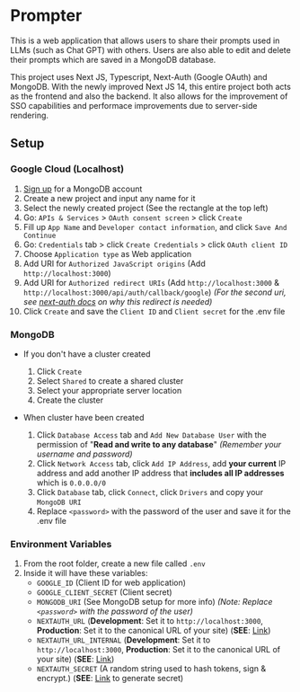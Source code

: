 # Prompter
This is a web application that allows users to share their prompts used in LLMs (such as Chat GPT) with others. Users are also able to edit and delete their prompts which are saved in a MongoDB database.

This project uses Next JS, Typescript, Next-Auth (Google OAuth) and MongoDB. With the newly improved Next JS 14, this entire project both acts as the frontend and also the backend. It also allows for the improvement of SSO capabilities and performace improvements due to server-side rendering.

## Setup
### Google Cloud (Localhost)
1) [Sign up](https://www.mongodb.com/cloud/atlas/register) for a MongoDB account
2) Create a new project and input any name for it
3) Select the newly created project (See the rectangle at the top left)
4) Go: `APIs & Services` > `OAuth consent screen` > click `Create`
5) Fill up `App Name` and `Developer contact information`, and click `Save And Continue`
6) Go: `Credentials` tab > click `Create Credentials` > click `OAuth client ID`
7) Choose `Application type` as Web application
8) Add URI for `Authorized JavaScript origins` (Add `http://localhost:3000`)
9) Add URI for `Authorized redirect URIs` (Add `http://localhost:3000` & `http://localhost:3000/api/auth/callback/google`) *(For the second uri, see [next-auth docs](https://next-auth.js.org/getting-started/rest-api#getpost-apiauthcallbackprovider) on why this redirect is needed)*
10) Click `Create` and save the `Client ID` and `Client secret` for the .env file

### MongoDB
- If you don't have a cluster created
  1) Click `Create`
  2) Select `Shared` to create a shared cluster
  3) Select your appropriate server location
  4) Create the cluster

- When cluster have been created
  1) Click `Database Access` tab and `Add New Database User` with the permission of "**Read and write to any database**" *(Remember your username and password)*
  2) Click `Network Access` tab, click `Add IP Address`, add **your current** IP address and add another IP address that **includes all IP addresses** which is `0.0.0.0/0`
  3) Click `Database` tab, click `Connect`, click `Drivers` and copy your `MongoDB URI`
  4) Replace `<password>` with the password of the user and save it for the .env file

### Environment Variables
1) From the root folder, create a new file called `.env`
2) Inside it will have these variables:
    - `GOOGLE_ID` (Client ID for web application)
    - `GOOGLE_CLIENT_SECRET` (Client secret)
    - `MONGODB_URI` (See MongoDB setup for more info) *(Note: Replace `<password>` with the password of the user)*
    - `NEXTAUTH_URL` (**Development**: Set it to `http://localhost:3000`, **Production**: Set it to the canonical URL of your site) (**SEE**: [Link](https://next-auth.js.org/configuration/options#nextauth_url))
    - `NEXTAUTH_URL_INTERNAL` (**Development**: Set it to `http://localhost:3000`, **Production**: Set it to the canonical URL of your site) (**SEE**: [Link](https://next-auth.js.org/configuration/options#nextauth_url_internal))
    - `NEXTAUTH_SECRET` (A random string used to hash tokens, sign & encrypt.) (**SEE**: [Link](https://next-auth.js.org/configuration/options#secret) to generate secret)